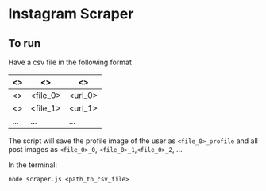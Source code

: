 # Instagram Scraper

## To run

Have a csv file in the following format

| <>  | <>       | <>      |
|-----|----------|---------|
| <>  | <file_0> | <url_0> |
| <>  | <file_1> | <url_1> |
| ... | ...      | ...     |

The script will save the profile image of the user as `<file_0>_profile` and all post images as `<file_0>_0`, `<file_0>_1`,`<file_0>_2`, ...

In the terminal:

`node scraper.js <path_to_csv_file>`
